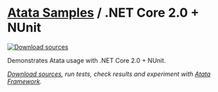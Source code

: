 # [Atata Samples](https://github.com/atata-framework/atata-samples) / .NET Core 2.0 + NUnit

[![Download sources](https://img.shields.io/badge/Download-sources-brightgreen.svg)](https://github.com/atata-framework/atata-samples/raw/master/_archives/NetCore.NUnit.zip)

Demonstrates Atata usage with .NET Core 2.0 + NUnit.

*[Download sources](https://github.com/atata-framework/atata-samples/raw/master/_archives/NetCore.NUnit.zip), run tests, check results and experiment with [Atata Framework](https://atata.io).*